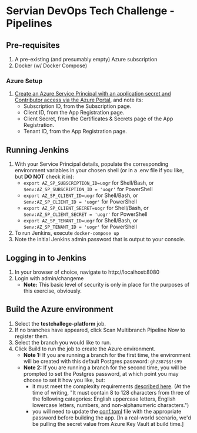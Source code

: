 # Servian DevOps Tech Challenge - Pipelines

## Pre-requisites

1. A pre-existing (and presumably empty) Azure subscription
1. Docker (w/ Docker Compose)

### Azure Setup

1. [Create an Azure Service Principal with an application secret and Contributor access via the Azure Portal](https://docs.microsoft.com/en-us/azure/active-directory/develop/howto-create-service-principal-portal), and note its:
    * Subscription ID, from the Subscription page.
    * Client ID, from the App Registration page.
    * Client Secret, from the Certificates & Secrets page of the App Registration.
    * Tenant ID, from the App Registration page.

## Running Jenkins

1. With your Service Principal details, populate the corresponding environment variables in your chosen shell (or in a .env file if you like, but **DO NOT** check it in):
    * `export AZ_SP_SUBSCRIPTION_ID=uogr` for Shell/Bash, or `$env:AZ_SP_SUBSCRIPTION_ID = 'uogr'` for PowerShell
    * `export AZ_SP_CLIENT_ID=uogr` for Shell/Bash, or `$env:AZ_SP_CLIENT_ID = 'uogr'` for PowerShell
    * `export AZ_SP_CLIENT_SECRET=uogr` for Shell/Bash, or `$env:AZ_SP_CLIENT_SECRET = 'uogr'` for PowerShell
    * `export AZ_SP_TENANT_ID=uogr` for Shell/Bash, or `$env:AZ_SP_TENANT_ID = 'uogr'` for PowerShell
1. To run Jenkins, execute `docker-compose up`
1. Note the initial Jenkins admin password that is output to your console.

## Logging in to Jenkins

1. In your browser of choice, navigate to http://localhost:8080
1. Login with admin/changeme
    * **Note:** This basic level of security is only in place for the purposes of this exercise, obviously.

## Build the Azure environment

1. Select the **testchallege-platform** job.
1. If no branches have appeared, click Scan Multibranch Pipeline Now to register them.
1. Select the branch you would like to run.
1. Click Build to run the job to create the Azure environment.
    * **Note 1:** If you are running a branch for the first time, the environment will be created with this default Postgres password: `gh2387$$!s99`
    * **Note 2:** If you are running a branch for the second time, you will be prompted to set the Postgres password, at which point you may choose to set it how you like, but:
        * it must meet the complexity requirements [described here](https://docs.microsoft.com/en-us/azure/postgresql/quickstart-create-server-database-azure-cli#create-an-azure-database-for-postgresql-server). (At the time of writing, "It must contain 8 to 128 characters from three of the following categories: English uppercase letters, English lowercase letters, numbers, and non-alphanumeric characters.")
        * you will need to update the [conf.toml](../conf.toml) file with the appropriate password before building the app. [In a real-world scenario, we'd be pulling the secret value from Azure Key Vault at build time.]